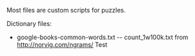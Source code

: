 Most files are custom scripts for puzzles.

Dictionary files:
- google-books-common-words.txt -- count_1w100k.txt	from http://norvig.com/ngrams/
Test

